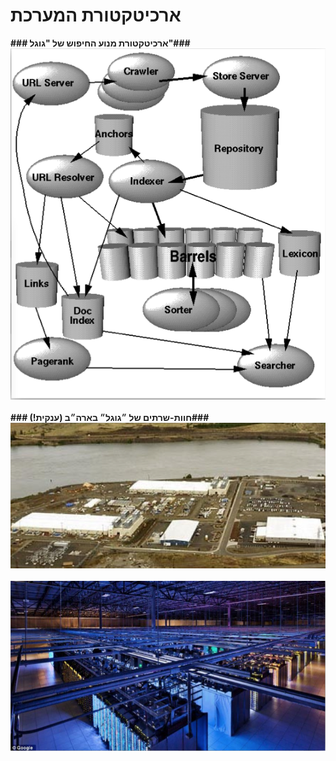 # ארכיטקטורת המערכת #

<b>
### ארכיטקטורת מנוע החיפוש של "גוגל"###
</b>

<div id="container" align="center">
  <img class="img-responsive" src="img01.png" title=""/>
</div>

<br>

<b>
### חוות-שרתים של ״גוגל״ בארה״ב (ענקית!)###
</b>

<div id="container" align="center">
  <img class="img-responsive" src="img02.png" title=""/>
</div>

<br>

<div id="container" align="center">
  <img class="img-responsive" src="img03.png" title=""/>
</div>
